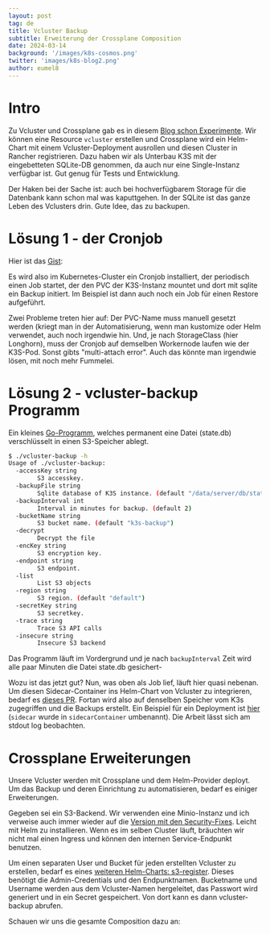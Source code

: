 ```yaml
---
layout: post
tag: de
title: Vcluster Backup
subtitle: Erweiterung der Crossplane Composition
date: 2024-03-14
background: '/images/k8s-cosmos.png'
twitter: 'images/k8s-blog2.png'
author: eumel8
---
```


# Intro

Zu Vcluster und Crossplane gab es in diesem [Blog schon Experimente](https://k8sblog.eumel.de/2022/12/14/vcluster-in-rancher-mit-crossplane.html). Wir können eine Resource `vcluster` erstellen und Crossplane wird ein Helm-Chart mit einem Vcluster-Deployment ausrollen und diesen Cluster in Rancher registrieren. Dazu haben wir als Unterbau K3S mit der eingebetteten SQLite-DB genommen, da auch nur eine Single-Instanz verfügbar ist. Gut genug für Tests und Entwicklung.

Der Haken bei der Sache ist: auch bei hochverfügbarem Storage für die Datenbank kann schon mal was kaputtgehen. In der SQLite ist das ganze Leben des Vclusters drin. Gute Idee, das zu backupen.

# Lösung 1 - der Cronjob

Hier ist das [Gist](https://gist.github.com/eumel8/686471197180d6f844191393c946a4db):

<script src="https://gist.github.com/eumel8/686471197180d6f844191393c946a4db.js"></script>

Es wird also im Kubernetes-Cluster ein Cronjob installiert, der periodisch einen Job startet, der den PVC der K3S-Instanz mountet und dort mit sqlite ein Backup initiert. Im Beispiel ist dann auch noch ein Job für einen Restore aufgeführt.

Zwei Probleme treten hier auf: Der PVC-Name muss manuell gesetzt werden (kriegt man in der Automatisierung, wenn man kustomize oder Helm verwendet, auch noch irgendwie hin. Und, je nach StorageClass (hier Longhorn), muss der Cronjob auf demselben Workernode laufen wie der K3S-Pod. Sonst gibts "multi-attach error". Auch das könnte man irgendwie lösen, mit noch mehr Fummelei.

# Lösung 2 - vcluster-backup Programm

Ein kleines [Go-Programm](https://github.com/eumel8/vcluster-backup/), welches permanent eine Datei (state.db) verschlüsselt in einen S3-Speicher ablegt.

```bash
$ ./vcluster-backup -h
Usage of ./vcluster-backup:
  -accessKey string
    	S3 accesskey.
  -backupFile string
    	Sqlite database of K3S instance. (default "/data/server/db/state.db")
  -backupInterval int
    	Interval in minutes for backup. (default 2)
  -bucketName string
    	S3 bucket name. (default "k3s-backup")
  -decrypt
    	Decrypt the file
  -encKey string
    	S3 encryption key.
  -endpoint string
    	S3 endpoint.
  -list
    	List S3 objects
  -region string
    	S3 region. (default "default")
  -secretKey string
    	S3 secretkey.
  -trace string
    	Trace S3 API calls
  -insecure string
    	Insecure S3 backend
```

Das Programm läuft im Vordergrund und je nach `backupInterval` Zeit wird alle paar Minuten die Datei state.db gesichert-

Wozu ist das jetzt gut? Nun, was oben als Job lief, läuft hier quasi nebenan. Um diesen Sidecar-Container ins Helm-Chart von Vcluster zu integrieren, bedarf es [dieses PR](https://github.com/loft-sh/vcluster/pull/1593). Fortan wird also auf denselben Speicher vom K3s zugegriffen und die Backups erstellt. Ein Beispiel für ein Deployment ist [hier](https://github.com/eumel8/vcluster-backup/blob/main/sidecar-value.yaml) (`sidecar` wurde in `sidecarContainer` umbenannt). Die Arbeit lässt sich am stdout log beobachten.

# Crossplane Erweiterungen

Unsere Vcluster werden mit Crossplane und dem Helm-Provider deployt. Um das Backup und deren Einrichtung zu automatisieren, bedarf es einiger Erweiterungen.

Gegeben sei ein S3-Backend. Wir verwenden eine Minio-Instanz und ich verweise auch immer wieder auf die [Version mit den Security-Fixes](https://github.com/eumel8/minio/tree/fix/securitycontext). Leicht mit Helm zu installieren. Wenn es im selben Cluster läuft, bräuchten wir nicht mal einen Ingress und können den internen Service-Endpunkt benutzen.

Um einen separaten User und Bucket für jeden erstellten Vcluster zu erstellen, bedarf es eines [weiteren Helm-Charts: s3-register](https://github.com/mcsps/helm-charts/tree/master/charts/s3-register). Dieses benötigt die Admin-Credentials und den Endpunktnamen. Bucketname und Username werden aus dem Vcluster-Namen hergeleitet, das Passwort wird generiert und in ein Secret gespeichert. Von dort kann es dann vcluster-backup abrufen.

Schauen wir uns die gesamte Composition dazu an:


<script src="https://gist.github.com/eumel8/bfa1df538741f2fba9b2d84c7f80a3b2.js"></script>
